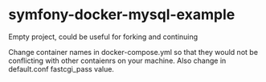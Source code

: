 # symfony-docker-mysql-example
Empty project, could be useful for forking and continuing

Change container names in docker-compose.yml so that they would not be conflicting with other contaienrs on your machine.
Also change in default.conf fastcgi_pass value.
